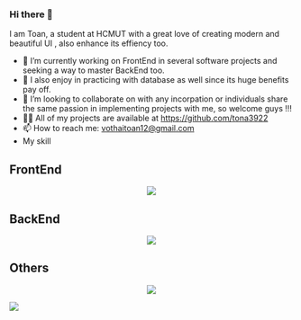### Hi there 👋 
I am Toan, a student at HCMUT with a great love of creating modern and beautiful UI , also enhance its effiency too.
- 🔭 I’m currently working on FrontEnd in several software projects and seeking a way to master BackEnd too.
- 🌱 I also enjoy in practicing with database as well since its huge benefits pay off.
- 👯 I’m looking to collaborate on with any incorpation or individuals share the same passion in implementing projects with me, so welcome guys !!!
- 👨‍💻 All of my projects are available at https://github.com/tona3922
- 📫 How to reach me: vothaitoan12@gmail.com
- My skill 
<h2>FrontEnd</h2>
<p align="center">
  <a href="https://skillicons.dev">
    <img src="https://skillicons.dev/icons?i=react,js,mui,html,css,sass,redux,bootstrap,nextjs,angular,typeorm" />
  </a>
</p>
<h2>BackEnd</h2>
<p align="center">
  <a href="https://skillicons.dev">
    <img src="https://skillicons.dev/icons?i=nodejs,mysql,mongodb,nestjs" />
  </a>
</p>
<h2>Others</h2>
<p align="center">
  <a href="https://skillicons.dev">
    <img src="https://skillicons.dev/icons?i=figma,py,r,git,jest" />
  </a>
</p>


<a href="https://visitcount.itsvg.in">
  <img src="https://visitcount.itsvg.in/api?id=Tommy&label=Profile%20Views&color=4&icon=0&pretty=false" />
</a>
<!--
**tona3922/tona3922** is a ✨ _special_ ✨ repository because its `README.md` (this file) appears on your GitHub profile.

Here are some ideas to get you started:

-->
